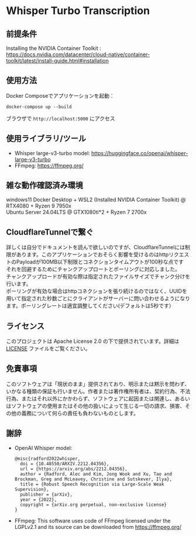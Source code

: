 # Whisper Turbo Transcription

## 前提条件

Installing the NVIDIA Container Toolkit : https://docs.nvidia.com/datacenter/cloud-native/container-toolkit/latest/install-guide.html#installation

## 使用方法

Docker Composeでアプリケーションを起動：
```
docker-compose up --build
```

ブラウザで `http://localhost:5000` にアクセス

## 使用ライブラリ/ツール

- Whisper large-v3-turbo model: https://huggingface.co/openai/whisper-large-v3-turbo
- FFmpeg: https://ffmpeg.org/

## 雑な動作確認済み環境

windows11 Docker Desktop + WSL2 (Installed NVIDIA Container Toolkit) @ RTX4080 + Ryzen 9 7950x <br>
Ubuntu Server 24.04LTS @ GTX1080ti*2 + Ryzen 7 2700x 

## CloudflareTunnelで繋ぐ

詳しくは自分でドキュメントを読んで欲しいのですが、CloudflareTunnelには制限があります。このアプリケーションでおそらく影響を受けるのはhttpリクエストのPayloadが100MB以下制限とコネクションタイムアウトが100秒な点です<br>
それを回避するためにチャンクアップロートとポーリングに対応しました。<br>
チャンクアップロードが有効な際は指定されたファイルサイズでチャンク分けを行います。<br>
ポーリングが有効な場合はhttpコネクションを張り続けるのではなく、UUIDを用いて指定された秒数ごとにクライアントがサーバーに問い合わせるようになります。ポーリングレートは適宜調整してください(デフォルトは5秒です）

## ライセンス

このプロジェクトは Apache License 2.0 の下で提供されています。詳細は [LICENSE](LICENSE) ファイルをご覧ください。

## 免責事項

このソフトウェアは「現状のまま」提供されており、明示または黙示を問わず、いかなる種類の保証も行いません。作者または著作権所有者は、契約行為、不法行為、またはそれ以外にかかわらず、ソフトウェアに起因または関連し、あるいはソフトウェアの使用またはその他の扱いによって生じる一切の請求、損害、その他の義務について何らの責任も負わないものとします。

## 謝辞

- OpenAI Whisper model:
  ```
  @misc{radford2022whisper,
    doi = {10.48550/ARXIV.2212.04356},
    url = {https://arxiv.org/abs/2212.04356},
    author = {Radford, Alec and Kim, Jong Wook and Xu, Tao and Brockman, Greg and McLeavey, Christine and Sutskever, Ilya},
    title = {Robust Speech Recognition via Large-Scale Weak Supervision},
    publisher = {arXiv},
    year = {2022},
    copyright = {arXiv.org perpetual, non-exclusive license}
  }
  ```

- FFmpeg: This software uses code of FFmpeg licensed under the LGPLv2.1 and its source can be downloaded from https://ffmpeg.org/
